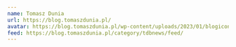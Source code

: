 ```yaml
---
name: Tomasz Dunia
url: https://blog.tomaszdunia.pl/
avatar: https://blog.tomaszdunia.pl/wp-content/uploads/2023/01/blogicon.png
feed: https://blog.tomaszdunia.pl/category/tdbnews/feed/
---
```

